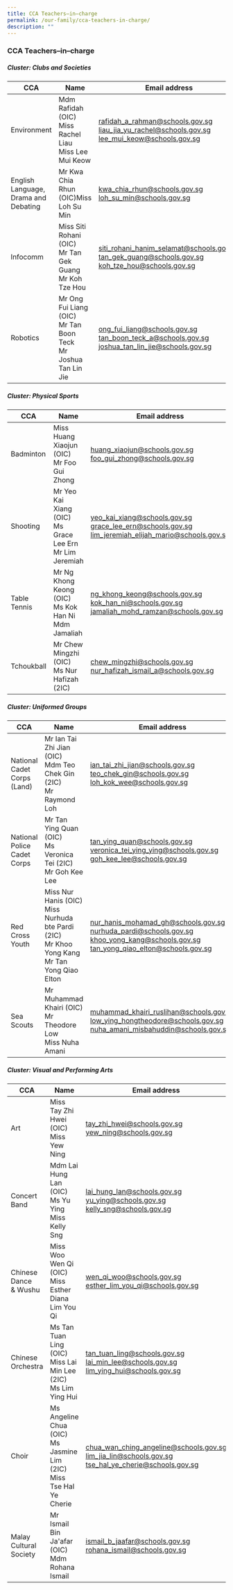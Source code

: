 ```yaml
---
title: CCA Teachers–in–charge
permalink: /our-family/cca-teachers-in-charge/
description: ""
---
```

### CCA Teachers–in–charge

##### Cluster: Clubs and Societies

| CCA | Name | Email address |
|---|---|---|
| Environment | Mdm Rafidah (OIC)<br>Miss Rachel Liau<br>Miss Lee Mui Keow | rafidah_a_rahman@schools.gov.sg<br>liau_jia_yu_rachel@schools.gov.sg<br>lee_mui_keow@schools.gov.sg |
| English Language, Drama and Debating | Mr Kwa Chia Rhun (OIC)Miss Loh Su Min | kwa_chia_rhun@schools.gov.sg<br>loh_su_min@schools.gov.sg |
| Infocomm | Miss Siti Rohani  (OIC)<br>Mr Tan Gek Guang<br>Mr Koh Tze Hou | siti_rohani_hanim_selamat@schools.gov.sg<br>tan_gek_guang@schools.gov.sg<br>koh_tze_hou@schools.gov.sg|
| Robotics | Mr Ong Fui Liang (OIC)<br>Mr Tan Boon Teck<br>Mr Joshua Tan Lin Jie | ong_fui_liang@schools.gov.sg<br>tan_boon_teck_a@schools.gov.sg<br>joshua_tan_lin_jie@schools.gov.sg |

##### Cluster: Physical Sports

| CCA | Name | Email address |
|---|---|---|
| Badminton | Miss Huang Xiaojun (OIC)<br>Mr Foo Gui Zhong | huang_xiaojun@schools.gov.sg<br>foo_gui_zhong@schools.gov.sg |
| Shooting | Mr Yeo Kai Xiang (OIC)<br>Ms Grace Lee Ern<br>Mr Lim Jeremiah | yeo_kai_xiang@schools.gov.sg<br>grace_lee_ern@schools.gov.sg<br>lim_jeremiah_elijah_mario@schools.gov.sg |
| Table Tennis | Mr Ng Khong Keong (OIC)<br>Ms Kok Han Ni<br>Mdm Jamaliah | ng_khong_keong@schools.gov.sg<br>kok_han_ni@schools.gov.sg<br>jamaliah_mohd_ramzan@schools.gov.sg |
| Tchoukball | Mr Chew Mingzhi (OIC)<br>Ms Nur Hafizah (2IC) | chew_mingzhi@schools.gov.sg<br>nur_hafizah_ismail_a@schools.gov.sg |

##### Cluster: Uniformed Groups

| CCA | Name | Email address |
|---|---|---|
| National Cadet Corps (Land) | Mr Ian Tai Zhi Jian (OIC)<br>Mdm Teo Chek Gin (2IC)<br>Mr Raymond Loh | ian_tai_zhi_jian@schools.gov.sg<br>teo_chek_gin@schools.gov.sg<br>loh_kok_wee@schools.gov.sg |
| National Police Cadet Corps | Mr Tan Ying Quan (OIC)<br>Ms Veronica Tei (2IC)<br>Mr Goh Kee Lee | tan_ying_quan@schools.gov.sg<br>veronica_tei_ying_ying@schools.gov.sg<br>goh_kee_lee@schools.gov.sg |
| Red Cross Youth | Miss Nur Hanis (OIC)<br>Miss Nurhuda bte Pardi (2IC)<br>Mr Khoo Yong Kang <br>Mr Tan Yong Qiao Elton | nur_hanis_mohamad_gh@schools.gov.sg<br>nurhuda_pardi@schools.gov.sg<br>khoo_yong_kang@schools.gov.sg<br>tan_yong_qiao_elton@schools.gov.sg |
| Sea Scouts | Mr Muhammad Khairi (OIC)<br>Mr Theodore Low<br>Miss Nuha Amani | muhammad_khairi_ruslihan@schools.gov.sg<br>low_ying_hongtheodore@schools.gov.sg<br>nuha_amani_misbahuddin@schools.gov.sg |

##### Cluster: Visual and Performing Arts

| CCA | Name | Email address |
|---|---|---|
| Art | Miss Tay Zhi Hwei (OIC) <br>Miss Yew Ning | tay_zhi_hwei@schools.gov.sg<br>yew_ning@schools.gov.sg |
| Concert Band | Mdm Lai Hung Lan (OIC)<br>Ms Yu Ying<br>Miss Kelly Sng | lai_hung_lan@schools.gov.sg<br>yu_ying@schools.gov.sg<br>kelly_sng@schools.gov.sg |
| Chinese Dance<br>&amp; Wushu | Miss Woo Wen Qi (OIC)<br>Miss Esther Diana Lim You Qi | wen_qi_woo@schools.gov.sg<br>esther_lim_you_qi@schools.gov.sg |
| Chinese Orchestra | Ms Tan Tuan Ling (OIC)<br>Miss Lai Min Lee (2IC)<br>Ms Lim Ying Hui | tan_tuan_ling@schools.gov.sg<br>lai_min_lee@schools.gov.sg<br>lim_ying_hui@schools.gov.sg |
| Choir | Ms Angeline Chua (OIC)<br>Ms Jasmine Lim (2IC)<br>Miss Tse Hal Ye Cherie | chua_wan_ching_angeline@schools.gov.sg<br>lim_jia_lin@schools.gov.sg<br>tse_hal_ye_cherie@schools.gov.sg |
| Malay Cultural Society | Mr Ismail Bin Ja'afar (OIC)<br>Mdm Rohana Ismail | ismail_b_jaafar@schools.gov.sg<br>rohana_ismail@schools.gov.sg |